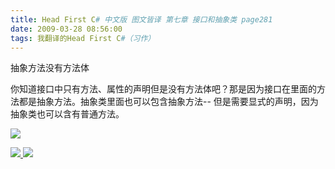 ```yaml
---
title: Head First C# 中文版 图文皆译 第七章 接口和抽象类 page281
date: 2009-03-28 08:56:00
tags: 我翻译的Head First C#（习作）
---
```

抽象方法没有方法体

你知道接口中只有方法、属性的声明但是没有方法体吧？那是因为接口在里面的方法都是抽象方法。抽象类里面也可以包含抽象方法--
但是需要显式的声明，因为抽象类也可以含有普通方法。

![](https://p-blog.csdn.net/images/p_blog_csdn_net/cuipengfei1/EntryImages/20090328/2009-03-28_08-49-12.jpg)



[ ![](https://profile.csdnimg.cn/5/2/5/3_cuipengfei1)
![](https://g.csdnimg.cn/static/user-reg-year/1x/11.png)
](https://blog.csdn.net/cuipengfei1)





